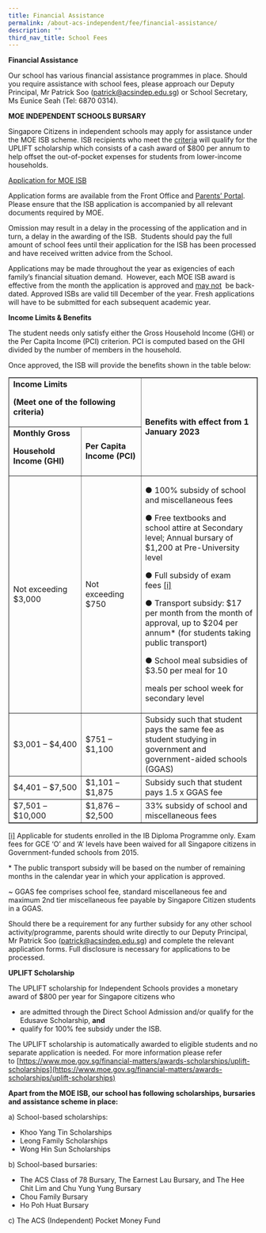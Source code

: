 ```yaml
---
title: Financial Assistance
permalink: /about-acs-independent/fee/financial-assistance/
description: ""
third_nav_title: School Fees
---
```


**Financial Assistance**

Our school has various financial assistance programmes in place. Should you require assistance with school fees, please approach our Deputy Principal, Mr Patrick Soo ([patrick@acsindep.edu.sg](mailto:patrick@acsindep.edu.sg)) or School Secretary, Ms Eunice Seah (Tel: 6870 0314).

**MOE INDEPENDENT SCHOOLS BURSARY**

Singapore Citizens in independent schools may apply for assistance under the MOE ISB scheme. ISB recipients who meet the [criteria](/about-acs-independent/fee/financial-assistance/#UPLIFT) will qualify for the UPLIFT scholarship which consists of a cash award of $800 per annum to help offset the out-of-pocket expenses for students from lower-income households.

<a href="/files/About%20ACS(I)/MOE-ISB-Application-Form-revised-on-14-October-2022.pdf" target="_blank">Application for MOE ISB</a>

Application forms are available from the Front Office and [Parents’ Portal](https://lms.acsindep.edu.sg/ACSIndep/login.aspx?type=parents). Please ensure that the ISB application is accompanied by all relevant documents required by MOE.

Omission may result in a delay in the processing of the application and in turn, a delay in the awarding of the ISB.  Students should pay the full amount of school fees until their application for the ISB has been processed and have received written advice from the School.

Applications may be made throughout the year as exigencies of each family’s financial situation demand.  However, each MOE ISB award is effective from the month the application is approved and <u>may not</u>  be back-dated. Approved ISBs are valid till December of the year. Fresh applications will have to be submitted for each subsequent academic year.

**Income Limits & Benefits**

The student needs only satisfy either the Gross Household Income (GHI) or the Per Capita Income (PCI) criterion. PCI is computed based on the GHI divided by the number of members in the household.

Once approved, the ISB will provide the benefits shown in the table below:

<table border="1" width="100%">
<tbody>
<tr>
<td colspan="2" width="312"><strong>Income Limits</strong>
<p><strong>(Meet one of the following criteria)</strong></p>
</td>
<td rowspan="2" width="340">
<p><strong>Benefits with effect from 1 January 2023</strong></p>
</td>
</tr>
<tr>
<td width="179"><strong>Monthly Gross</strong>
<p><strong>Household Income (GHI)</strong></p>
</td>
<td width="132"><strong>Per Capita Income (PCI)</strong></td>
</tr>
<tr>
<td width="179">
<p>Not exceeding $3,000</p>
</td>
<td width="132">
<p>Not exceeding $750</p>
</td>
<td width="340">
<p>● 100% subsidy of school and miscellaneous fees</p>
<p>● Free textbooks and school attire at Secondary level; Annual bursary of $1,200 at Pre-University level</p>
<p>● Full subsidy of exam fees&nbsp;<a name="_ednref1"></a><a href="/about-acs-independent/fee/financial-assistance/#_edn1">[i]</a></p>
<p>● Transport subsidy: $17 per month from the month of approval, up to $204 per annum* (for students taking public transport)</p>
<p>● School meal subsidies of $3.50 per meal for 10</p>
<p>meals per school week for secondary level</p>
</td>
</tr>
<tr>
<td width="179">
<p>$3,001 &ndash; $4,400</p>
</td>
<td width="132">
<p>$751 &ndash; $1,100</p>
</td>
<td width="340">Subsidy such that student pays the same fee as student studying in government and government-aided schools (GGAS)</td>
</tr>
<tr>
<td width="179">$4,401 &ndash; $7,500</td>
<td width="132">$1,101 &ndash; $1,875</td>
<td width="340">Subsidy such that student pays 1.5 x GGAS fee</td>
</tr>
<tr>
<td width="179">$7,501 &ndash; $10,000</td>
<td width="132">$1,876 &ndash; $2,500</td>
<td width="340">33% subsidy of school and miscellaneous fees</td>
</tr>
</tbody>
</table>

<a id="_edn1"></a>[\[i\]](/about-acs-independent/fee/financial-assistance/#_ednref1) Applicable for students enrolled in the IB Diploma Programme only. Exam fees for GCE ‘O’ and ‘A’ levels have been waived for all Singapore citizens in Government-funded schools from 2015.

\* The public transport subsidy will be based on the number of remaining months in the calendar year in which your application is approved.

~ GGAS fee comprises school fee, standard miscellaneous fee and maximum 2nd tier miscellaneous fee payable by Singapore Citizen students in a GGAS.

Should there be a requirement for any further subsidy for any other school activity/programme, parents should write directly to our Deputy Principal, Mr Patrick Soo ([patrick@acsindep.edu.sg](mailto:patrick@acsindep.edu.sg)) and complete the relevant application forms. Full disclosure is necessary for applications to be processed.


<a id="UPLIFT"></a>**UPLIFT Scholarship**

The UPLIFT scholarship for Independent Schools provides a monetary award of $800 per year for Singapore citizens who

*   are admitted through the Direct School Admission and/or qualify for the Edusave Scholarship, **and**
*   qualify for 100% fee subsidy under the ISB.

The UPLIFT scholarship is automatically awarded to eligible students and no separate application is needed. For more information please refer to [https://www.moe.gov.sg/financial-matters/awards-scholarships/uplift-scholarships](https://www.moe.gov.sg/financial-matters/awards-scholarships/uplift-scholarships)


**Apart from the MOE ISB, our school has following scholarships, bursaries and assistance scheme in place:** 

a) School-based scholarships:

*   Khoo Yang Tin Scholarships
*   Leong Family Scholarships
*   Wong Hin Sun Scholarships

b) School-based bursaries:

*   The ACS Class of 78 Bursary, The Earnest Lau Bursary, and The Hee Chit Lim and Chu Yung Yung Bursary
*   Chou Family Bursary
*   Ho Poh Huat Bursary

c) The ACS (Independent) Pocket Money Fund